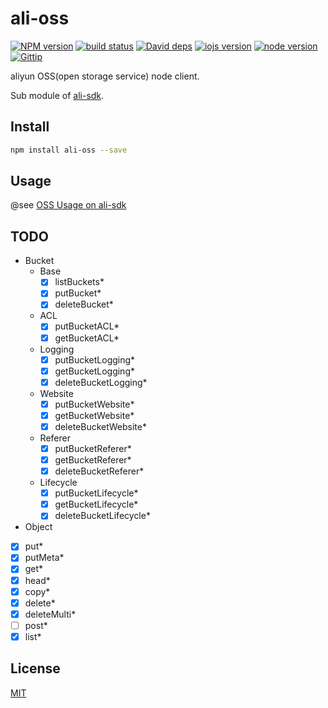ali-oss
=======

[![NPM version][npm-image]][npm-url]
[![build status][travis-image]][travis-url]
[![David deps][david-image]][david-url]
[![iojs version][iojs-image]][iojs-url]
[![node version][node-image]][node-url]
[![Gittip][gittip-image]][gittip-url]

[npm-image]: https://img.shields.io/npm/v/ali-oss.svg?style=flat-square
[npm-url]: https://npmjs.org/package/ali-oss
[travis-image]: https://img.shields.io/travis/alibaba/ali-oss.svg?style=flat-square
[travis-url]: https://travis-ci.org/alibaba/ali-oss
[david-image]: https://img.shields.io/david/alibaba/ali-oss.svg?style=flat-square
[david-url]: https://david-dm.org/alibaba/ali-oss
[node-image]: https://img.shields.io/badge/node.js-%3E=_0.11-green.svg?style=flat-square
[node-url]: http://nodejs.org/download/
[iojs-image]: https://img.shields.io/badge/io.js-%3E=_1.0-green.svg?style=flat-square
[iojs-url]: http://iojs.org/
[gittip-image]: https://img.shields.io/gittip/dead-horse.svg?style=flat-square
[gittip-url]: https://www.gittip.com/dead-horse/

aliyun OSS(open storage service) node client.

Sub module of [ali-sdk](https://github.com/node-modules/ali-sdk).

## Install

```bash
npm install ali-oss --save
```

## Usage

@see [OSS Usage on ali-sdk](https://github.com/node-modules/ali-sdk/blob/master/docs/oss.md)

## TODO

- Bucket
  - Base
    - [x] listBuckets*
    - [x] putBucket*
    - [x] deleteBucket*
  - ACL
    - [x] putBucketACL*
    - [x] getBucketACL*
  - Logging
    - [x] putBucketLogging*
    - [x] getBucketLogging*
    - [x] deleteBucketLogging*
  - Website
    - [x] putBucketWebsite*
    - [x] getBucketWebsite*
    - [x] deleteBucketWebsite*
  - Referer
    - [x] putBucketReferer*
    - [x] getBucketReferer*
    - [x] deleteBucketReferer*
  - Lifecycle
    - [x] putBucketLifecycle*
    - [x] getBucketLifecycle*
    - [x] deleteBucketLifecycle*
- Object
 - [x] put*
 - [x] putMeta*
 - [x] get*
 - [x] head*
 - [x] copy*
 - [x] delete*
 - [x] deleteMulti*
 - [ ] post*
 - [x] list*

## License

[MIT](LICENSE)
